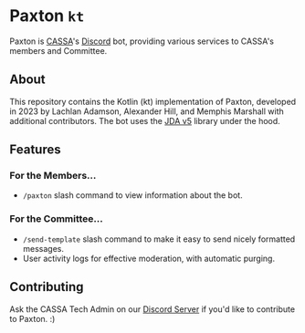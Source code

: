# Paxton `kt`

Paxton is [CASSA][CASSA Homepage]'s [Discord][Discord Server] bot, providing various services to CASSA's members and Committee.

## About

This repository contains the Kotlin (kt) implementation of Paxton, developed in 2023 by Lachlan Adamson, Alexander Hill, and Memphis Marshall with additional contributors. The bot uses the [JDA v5][JDA Repo] library under the hood.

## Features

### For the Members...

- `/paxton` slash command to view information about the bot.

### For the Committee...

- `/send-template` slash command to make it easy to send nicely formatted messages.
- User activity logs for effective moderation, with automatic purging.

## Contributing

Ask the CASSA Tech Admin on our [Discord Server][Discord Server] if you'd like to contribute to Paxton. :)



[CASSA Homepage]: https://cassa.au
[Discord Server]: https://cassa.au/discord/
[JDA Repo]: https://github.com/discord-jda/JDA/